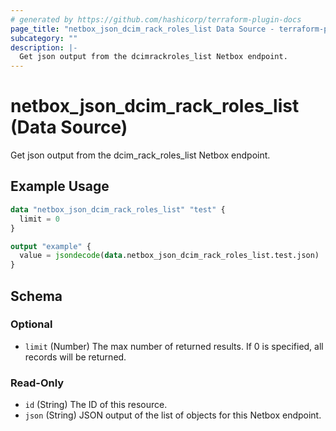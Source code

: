 ```yaml
---
# generated by https://github.com/hashicorp/terraform-plugin-docs
page_title: "netbox_json_dcim_rack_roles_list Data Source - terraform-provider-netbox"
subcategory: ""
description: |-
  Get json output from the dcimrackroles_list Netbox endpoint.
---
```


# netbox_json_dcim_rack_roles_list (Data Source)

Get json output from the dcim_rack_roles_list Netbox endpoint.

## Example Usage

```terraform
data "netbox_json_dcim_rack_roles_list" "test" {
  limit = 0
}

output "example" {
  value = jsondecode(data.netbox_json_dcim_rack_roles_list.test.json)
}
```

<!-- schema generated by tfplugindocs -->
## Schema

### Optional

- `limit` (Number) The max number of returned results. If 0 is specified, all records will be returned.

### Read-Only

- `id` (String) The ID of this resource.
- `json` (String) JSON output of the list of objects for this Netbox endpoint.


